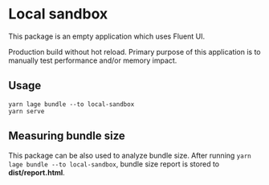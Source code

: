 # Local sandbox

This package is an empty application which uses Fluent UI.

Production build without hot reload. Primary purpose of this application is to manually test performance and/or memory impact.

## Usage

```
yarn lage bundle --to local-sandbox
yarn serve
```

## Measuring bundle size

This package can be also used to analyze bundle size. After running `yarn lage bundle --to local-sandbox`, bundle size report is stored to **dist/report.html**.
